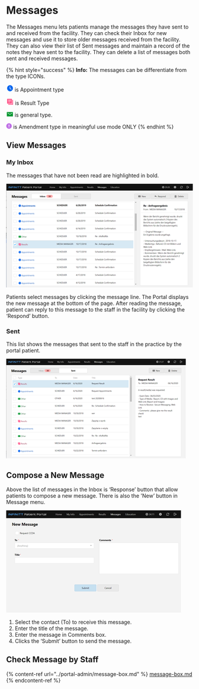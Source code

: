 # Messages

The Messages menu lets patients manage the messages they have sent to and received from the facility. They can check their Inbox for new messages and use it to store older messages received from the facility. They can also view their list of Sent messages and maintain a record of the notes they have sent to the facility. They can delete a list of messages both sent and received messages.

{% hint style="success" %}
**Info:** The messages can be differentiate from the type ICONs.

<img src="../.gitbook/assets/image (19).png" alt="" data-size="line"> is Appointment type

<img src="../.gitbook/assets/image (24).png" alt="" data-size="line"> is Result Type

![](<../.gitbook/assets/image (61).png>) is general type.&#x20;

<img src="../.gitbook/assets/image (18).png" alt="" data-size="line"> is Amendment type in meaningful use mode ONLY
{% endhint %}

## View Messages

### My Inbox

The messages that have not been read are highlighted in bold.&#x20;

![](<../.gitbook/assets/image (58).png>)

Patients select messages by clicking the message line. The Portal displays the new message at the bottom of the page. After reading the message, patient can reply to this message to the staff in the facility by clicking the ‘Respond’ button.

### Sent

This list shows the messages that sent to the staff in the practice by the portal patient.

![](<../.gitbook/assets/image (33).png>)

## Compose a New Message

Above the list of messages in the Inbox is ‘Response’ button that allow patients to compose a new message. There is also the 'New’ button in Message menu.

![](<../.gitbook/assets/image (42).png>)

1. Select the contact (To) to receive this message.&#x20;
2. Enter the title of the message.&#x20;
3. Enter the message in Comments box.&#x20;
4. Clicks the ‘Submit’ button to send the message.

## Check Message by Staff&#x20;

{% content-ref url="../portal-admin/message-box.md" %}
[message-box.md](../portal-admin/message-box.md)
{% endcontent-ref %}
